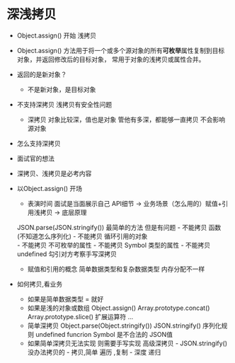 # 深浅拷贝
- Object.assign() 开始
    浅拷贝

- Object.assign() 方法用于将一个或多个源对象的所有**可枚举**属性复制到目标对象，并返回修改后的目标对象，
    常用于对象的浅拷贝或属性合并。
- 返回的是新对象？
    - 不是新对象，是目标对象
- 不支持深拷贝 
    浅拷贝有安全性问题 
    - 深拷贝  对象比较深，值也是对象  管他有多深，都能够一直拷贝 不会影响源对象
- 怎么支持深拷贝

- 面试官的想法
- 深拷贝、浅拷贝是必考内容 
- 以Object.assign() 开场
    - 表演时间 面试是当面展示自己 
    API细节 -> 业务场景（怎么用的）赋值+引用浅拷贝 -> 底层原理 

    JSON.parse(JSON.stringify()) 最简单的方法 但是有问题
        - 不能拷贝 函数 (不知道怎么序列化)
        - 不能拷贝 循环引用的对象   
        - 不能拷贝 不可枚举的属性
        - 不能拷贝 Symbol 类型的属性
        - 不能拷贝 undefined
        勾引对方考察手写深拷贝
    - 赋值和引用的概念 
        简单数据类型和复杂数据类型 内存分配不一样

- 如何拷贝,看业务
    - 如果是简单数据类型 = 就好
    - 如果是浅的对象或数组
        Object.assign()
        Array.prototype.concat()
        Array.prototype.slice()
        扩展运算符 ...
    - 简单深拷贝 Object.parse(Object.stringify())
        JSON.stringify() 序列化规则
        undefined funcrion Symbol 是不合法的 JSON值
    - 如果简单深拷贝无法实现
        则需要手写实现 高级深拷贝 
            - JSON.stringify() 没办法拷贝的
            - 拷贝,简单 遍历 ,复制
            - 深度 递归 






